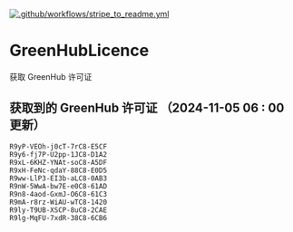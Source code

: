 [![.github/workflows/stripe_to_readme.yml](https://github.com/zjx-kimi/GreenHubLicence/actions/workflows/stripe_to_readme.yml/badge.svg)](https://github.com/zjx-kimi/GreenHubLicence/actions/workflows/stripe_to_readme.yml)
# GreenHubLicence
获取 GreenHub 许可证
## 获取到的 GreenHub 许可证 （2024-11-05 06 : 00 更新）
```
R9yP-VEOh-j0cT-7rC8-E5CF
R9y6-fj7P-U2pp-1JC8-D1A2
R9xL-6KHZ-YNAt-soC8-A5DF
R9xH-FeNc-qdaY-88C8-E0D5
R9ww-LlP3-EI3b-aLC8-0AB3
R9nW-5WwA-bw7E-e0C8-61AD
R9n8-4aod-GxmJ-O6C8-61C3
R9mA-r8rz-WiAU-wTC8-1420
R9ly-T9UB-XSCP-8uC8-2CAE
R9lg-MqFU-7xdR-38C8-6CB6
```
